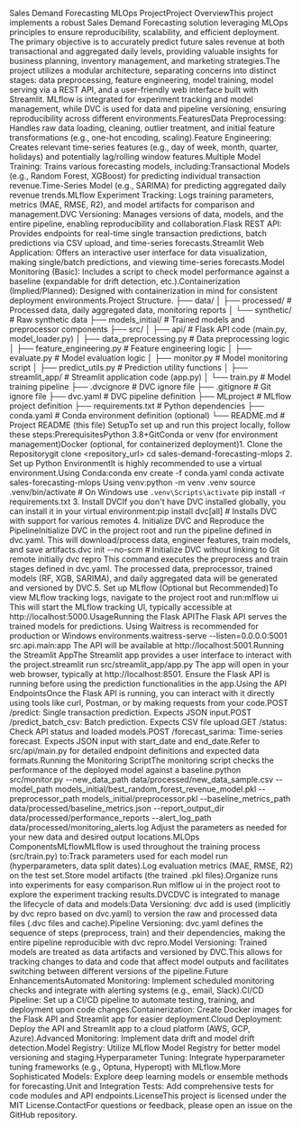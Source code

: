 Sales Demand Forecasting MLOps ProjectProject OverviewThis project implements a robust Sales Demand Forecasting solution leveraging MLOps principles to ensure reproducibility, scalability, and efficient deployment. The primary objective is to accurately predict future sales revenue at both transactional and aggregated daily levels, providing valuable insights for business planning, inventory management, and marketing strategies.The project utilizes a modular architecture, separating concerns into distinct stages: data preprocessing, feature engineering, model training, model serving via a REST API, and a user-friendly web interface built with Streamlit. MLflow is integrated for experiment tracking and model management, while DVC is used for data and pipeline versioning, ensuring reproducibility across different environments.FeaturesData Preprocessing: Handles raw data loading, cleaning, outlier treatment, and initial feature transformations (e.g., one-hot encoding, scaling).Feature Engineering: Creates relevant time-series features (e.g., day of week, month, quarter, holidays) and potentially lag/rolling window features.Multiple Model Training: Trains various forecasting models, including:Transactional Models (e.g., Random Forest, XGBoost) for predicting individual transaction revenue.Time-Series Model (e.g., SARIMA) for predicting aggregated daily revenue trends.MLflow Experiment Tracking: Logs training parameters, metrics (MAE, RMSE, R2), and model artifacts for comparison and management.DVC Versioning: Manages versions of data, models, and the entire pipeline, enabling reproducibility and collaboration.Flask REST API: Provides endpoints for real-time single transaction predictions, batch predictions via CSV upload, and time-series forecasts.Streamlit Web Application: Offers an interactive user interface for data visualization, making single/batch predictions, and viewing time-series forecasts.Model Monitoring (Basic): Includes a script to check model performance against a baseline (expandable for drift detection, etc.).Containerization (Implied/Planned): Designed with containerization in mind for consistent deployment environments.Project Structure.
├── data/
│   ├── processed/             # Processed data, daily aggregated data, monitoring reports
│   └── synthetic/             # Raw synthetic data
├── models_initial/            # Trained models and preprocessor components
├── src/
│   ├── api/                   # Flask API code (main.py, model_loader.py)
│   ├── data_preprocessing.py  # Data preprocessing logic
│   ├── feature_engineering.py # Feature engineering logic
│   ├── evaluate.py            # Model evaluation logic
│   ├── monitor.py             # Model monitoring script
│   ├── predict_utils.py       # Prediction utility functions
│   ├── streamlit_app/         # Streamlit application code (app.py)
│   └── train.py               # Model training pipeline
├── .dvcignore                 # DVC ignore file
├── .gitignore                 # Git ignore file
├── dvc.yaml                   # DVC pipeline definition
├── MLproject                  # MLflow project definition
├── requirements.txt           # Python dependencies
├── conda.yaml                 # Conda environment definition (optional)
└── README.md                  # Project README (this file)
SetupTo set up and run this project locally, follow these steps:PrerequisitesPython 3.8+GitConda or venv (for environment management)Docker (optional, for containerized deployment)1. Clone the Repositorygit clone <repository_url>
cd sales-demand-forecasting-mlops
2. Set up Python EnvironmentIt is highly recommended to use a virtual environment.Using Conda:conda env create -f conda.yaml
conda activate sales-forecasting-mlops
Using venv:python -m venv .venv
source .venv/bin/activate  # On Windows use `.venv\Scripts\activate`
pip install -r requirements.txt
3. Install DVCIf you don't have DVC installed globally, you can install it in your virtual environment:pip install dvc[all] # Installs DVC with support for various remotes
4. Initialize DVC and Reproduce the PipelineInitialize DVC in the project root and run the pipeline defined in dvc.yaml. This will download/process data, engineer features, train models, and save artifacts.dvc init --no-scm # Initialize DVC without linking to Git remote initially
dvc repro
This command executes the preprocess and train stages defined in dvc.yaml. The processed data, preprocessor, trained models (RF, XGB, SARIMA), and daily aggregated data will be generated and versioned by DVC.5. Set up MLflow (Optional but Recommended)To view MLflow tracking logs, navigate to the project root and run:mlflow ui
This will start the MLflow tracking UI, typically accessible at http://localhost:5000.UsageRunning the Flask APIThe Flask API serves the trained models for predictions. Using Waitress is recommended for production or Windows environments.waitress-serve --listen=0.0.0.0:5001 src.api.main:app
The API will be available at http://localhost:5001.Running the Streamlit AppThe Streamlit app provides a user interface to interact with the project.streamlit run src/streamlit_app/app.py
The app will open in your web browser, typically at http://localhost:8501. Ensure the Flask API is running before using the prediction functionalities in the app.Using the API EndpointsOnce the Flask API is running, you can interact with it directly using tools like curl, Postman, or by making requests from your code.POST /predict: Single transaction prediction. Expects JSON input.POST /predict_batch_csv: Batch prediction. Expects CSV file upload.GET /status: Check API status and loaded models.POST /forecast_sarima: Time-series forecast. Expects JSON input with start_date and end_date.Refer to src/api/main.py for detailed endpoint definitions and expected data formats.Running the Monitoring ScriptThe monitoring script checks the performance of the deployed model against a baseline.python src/monitor.py --new_data_path data/processed/new_data_sample.csv --model_path models_initial/best_random_forest_revenue_model.pkl --preprocessor_path models_initial/preprocessor.pkl --baseline_metrics_path data/processed/baseline_metrics.json --report_output_dir data/processed/performance_reports --alert_log_path data/processed/monitoring_alerts.log
Adjust the parameters as needed for your new data and desired output locations.MLOps ComponentsMLflowMLflow is used throughout the training process (src/train.py) to:Track parameters used for each model run (hyperparameters, data split dates).Log evaluation metrics (MAE, RMSE, R2) on the test set.Store model artifacts (the trained .pkl files).Organize runs into experiments for easy comparison.Run mlflow ui in the project root to explore the experiment tracking results.DVCDVC is integrated to manage the lifecycle of data and models:Data Versioning: dvc add is used (implicitly by dvc repro based on dvc.yaml) to version the raw and processed data files (.dvc files and cache).Pipeline Versioning: dvc.yaml defines the sequence of steps (preprocess, train) and their dependencies, making the entire pipeline reproducible with dvc repro.Model Versioning: Trained models are treated as data artifacts and versioned by DVC.This allows for tracking changes to data and code that affect model outputs and facilitates switching between different versions of the pipeline.Future EnhancementsAutomated Monitoring: Implement scheduled monitoring checks and integrate with alerting systems (e.g., email, Slack).CI/CD Pipeline: Set up a CI/CD pipeline to automate testing, training, and deployment upon code changes.Containerization: Create Docker images for the Flask API and Streamlit app for easier deployment.Cloud Deployment: Deploy the API and Streamlit app to a cloud platform (AWS, GCP, Azure).Advanced Monitoring: Implement data drift and model drift detection.Model Registry: Utilize MLflow Model Registry for better model versioning and staging.Hyperparameter Tuning: Integrate hyperparameter tuning frameworks (e.g., Optuna, Hyperopt) with MLflow.More Sophisticated Models: Explore deep learning models or ensemble methods for forecasting.Unit and Integration Tests: Add comprehensive tests for code modules and API endpoints.LicenseThis project is licensed under the MIT License.ContactFor questions or feedback, please open an issue on the GitHub repository.